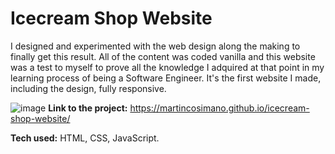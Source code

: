 # Icecream Shop Website
I designed and experimented with the web design along the making to finally get this result. All of the content was coded vanilla and this website was a test to myself to prove all the knowledge I adquired at that point in my learning process of being a Software Engineer. It's the first website I made, including the design, fully responsive.

![image](https://user-images.githubusercontent.com/103332504/206475678-0f4daba8-4135-4eca-832e-e2e7fd0cd29b.png)
**Link to the project:** https://martincosimano.github.io/icecream-shop-website/

**Tech used:** HTML, CSS, JavaScript.
